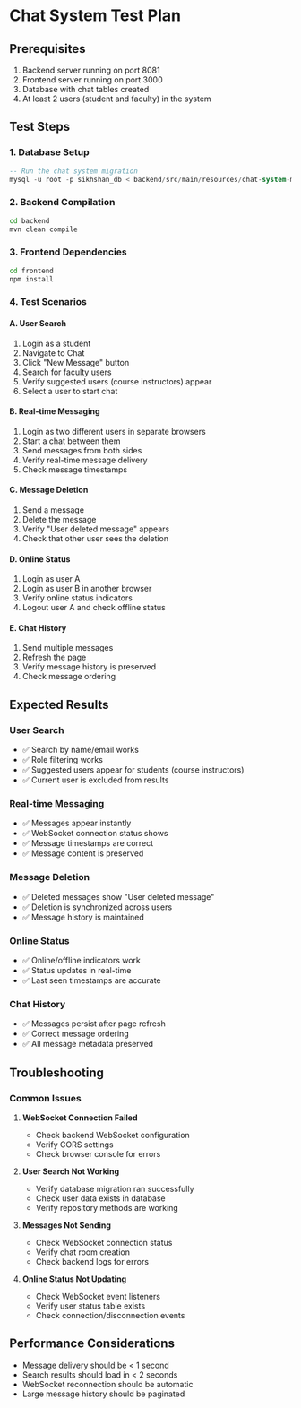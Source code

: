 # Chat System Test Plan

## Prerequisites
1. Backend server running on port 8081
2. Frontend server running on port 3000
3. Database with chat tables created
4. At least 2 users (student and faculty) in the system

## Test Steps

### 1. Database Setup
```sql
-- Run the chat system migration
mysql -u root -p sikhshan_db < backend/src/main/resources/chat-system-migration.sql
```

### 2. Backend Compilation
```bash
cd backend
mvn clean compile
```

### 3. Frontend Dependencies
```bash
cd frontend
npm install
```

### 4. Test Scenarios

#### A. User Search
1. Login as a student
2. Navigate to Chat
3. Click "New Message" button
4. Search for faculty users
5. Verify suggested users (course instructors) appear
6. Select a user to start chat

#### B. Real-time Messaging
1. Login as two different users in separate browsers
2. Start a chat between them
3. Send messages from both sides
4. Verify real-time message delivery
5. Check message timestamps

#### C. Message Deletion
1. Send a message
2. Delete the message
3. Verify "User deleted message" appears
4. Check that other user sees the deletion

#### D. Online Status
1. Login as user A
2. Login as user B in another browser
3. Verify online status indicators
4. Logout user A and check offline status

#### E. Chat History
1. Send multiple messages
2. Refresh the page
3. Verify message history is preserved
4. Check message ordering

## Expected Results

### User Search
- ✅ Search by name/email works
- ✅ Role filtering works
- ✅ Suggested users appear for students (course instructors)
- ✅ Current user is excluded from results

### Real-time Messaging
- ✅ Messages appear instantly
- ✅ WebSocket connection status shows
- ✅ Message timestamps are correct
- ✅ Message content is preserved

### Message Deletion
- ✅ Deleted messages show "User deleted message"
- ✅ Deletion is synchronized across users
- ✅ Message history is maintained

### Online Status
- ✅ Online/offline indicators work
- ✅ Status updates in real-time
- ✅ Last seen timestamps are accurate

### Chat History
- ✅ Messages persist after page refresh
- ✅ Correct message ordering
- ✅ All message metadata preserved

## Troubleshooting

### Common Issues
1. **WebSocket Connection Failed**
   - Check backend WebSocket configuration
   - Verify CORS settings
   - Check browser console for errors

2. **User Search Not Working**
   - Verify database migration ran successfully
   - Check user data exists in database
   - Verify repository methods are working

3. **Messages Not Sending**
   - Check WebSocket connection status
   - Verify chat room creation
   - Check backend logs for errors

4. **Online Status Not Updating**
   - Check WebSocket event listeners
   - Verify user status table exists
   - Check connection/disconnection events

## Performance Considerations
- Message delivery should be < 1 second
- Search results should load in < 2 seconds
- WebSocket reconnection should be automatic
- Large message history should be paginated 
